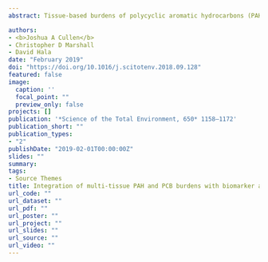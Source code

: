 ```yaml
---
abstract: Tissue-based burdens of polycyclic aromatic hydrocarbons (PAHs) and polychlorinated biphenyls (PCBs) were integrated with ethoxyresorufin-O-deethylase (EROD) and glutathione S-transferase (GST) enzyme activity in bull (<i>Carcharhinus leucas</i>), blacktip (<i>Carcharhinus limbatus</i>), and bonnethead (<i>Sphyrna tiburo</i>) sharks from Galveston Bay, TX. The potential toxicity of these burdens was evaluated by calculation of toxic equivalents (TEQs). Concentrations of total PAHs ($\Sigma$PAHs) were significantly greater in blacktip and bonnethead sharks than bull sharks in liver, but did not exhibit differences in muscle among species. Hepatic concentrations of $\Sigma$PAHs in these sharks (range of means 1560–2200 ng/g wet wt.) were greater than concentrations previously reported in oysters from Galveston Bay (range of means 134–333 ng/g dry wt.), which suggests that trophic dilution of PAHs may not be reflected in sharks. Total PCBs ($\Sigma$PCBs) were significantly greatest in bull sharks and lowest in bonnetheads, while blacktips were intermediate to these species. EROD activity was greater in bonnetheads than the other species, whereas GST activity was significantly higher in blacktips and bonnetheads than in bull sharks. Integration of hepatic burdens with biomarker activity via constrained multivariate analysis found correlations for only a small number of individual PAH/PCB congeners. Hepatic TEQ measurements suggest potential physiological effects of these burdens compared to established TEQ thresholds for other taxa, although the likelihood of similar effects in sharks requires further study and the inclusion of toxic endpoints. Our findings indicate that sharks may be prone to the accumulation of PAHs and PCBs, which may result in negative health outcomes for these cartilaginous fishes.

authors:
- <b>Joshua A Cullen</b>
- Christopher D Marshall
- David Hala
date: "February 2019"
doi: "https://doi.org/10.1016/j.scitotenv.2018.09.128"
featured: false
image:
  caption: ''
  focal_point: ""
  preview_only: false
projects: []
publication: '*Science of the Total Environment, 650* 1158–1172'
publication_short: ""
publication_types:
- "2"
publishDate: "2019-02-01T00:00:00Z"
slides: ""
summary:
tags:
- Source Themes
title: Integration of multi-tissue PAH and PCB burdens with biomarker activity in three coastal shark species from the northwestern Gulf of Mexico
url_code: ""
url_dataset: ""
url_pdf: ""
url_poster: ""
url_project: ""
url_slides: ""
url_source: ""
url_video: ""
---
```


